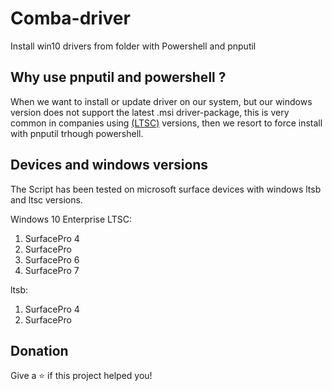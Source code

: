 # Comba-driver 
Install win10 drivers from folder with Powershell and pnputil

## Why use pnputil and powershell ?
When we want to install or update driver on our system, but our windows version does not support the latest .msi driver-package, this is very common in companies using [(LTSC)](https://docs.microsoft.com/de-de/windows/whats-new/ltsc/) versions, then we resort to force install with pnputil trhough powershell.

## Devices and windows versions
The Script has been tested on microsoft surface devices with windows ltsb and ltsc versions.

Windows 10 Enterprise LTSC:
1. SurfacePro 4
2. SurfacePro
3. SurfacePro 6
4. SurfacePro 7

ltsb:
1. SurfacePro 4
2. SurfacePro

## Donation
Give a ⭐ if this project helped you!
